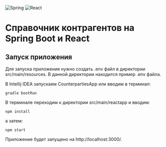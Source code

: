 ![Spring](https://img.shields.io/badge/spring-%236DB33F.svg?style=for-the-badge&logo=spring&logoColor=white)
![React](https://img.shields.io/badge/react-%2320232a.svg?style=for-the-badge&logo=react&logoColor=%2361DAFB)
# Справочник контрагентов на Spring Boot и React
## Запуск приложения
Для запуска приложения нужно создать .env файл в директории src/main/resources. В данной директории находится пример .env файла.


В Intellij IDEA запускаем CounterpartiesApp или вводим в терминал:
```
gradle bootRun
```


В терминале переходим к директории src/main/reactapp и вводим:
```
npm install
```
а затем:
```
npm start
```


Приложение будет запущено на http://localhost:3000/.
